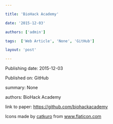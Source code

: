 ---
title: 'BioHack Academy'
date: '2015-12-03'
authors: ['admin']
tags:  ['Web Article', 'None', 'GitHub']
layout: 'post'
---
Publishing date: 2015-12-03

Published on: GitHub

summary: None

authors: BioHack Academy

link to paper: https://github.com/biohackacademy

Icons made by <a href="https://www.flaticon.com/free-icon/bookshelves_3576884" title="catkuro">catkuro</a> from <a href="https://www.flaticon.com/" title="Flaticon"> www.flaticon.com</a>